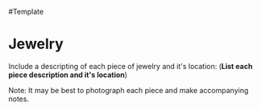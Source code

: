 #Template 
# Jewelry
Include a descripting of each piece of jewelry and it's location:
    (**List each piece description and it's location**)

Note: It may be best to photograph each piece and make accompanying notes.
